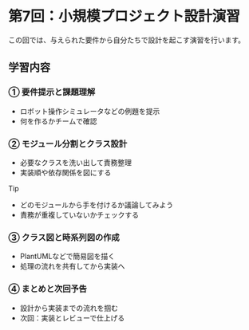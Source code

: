 # 第7回：小規模プロジェクト設計演習

この回では、与えられた要件から自分たちで設計を起こす演習を行います。

## 学習内容

### ① 要件提示と課題理解

- ロボット操作シミュレータなどの例題を提示
- 何を作るかチームで確認

### ② モジュール分割とクラス設計

- 必要なクラスを洗い出して責務整理
- 実装順や依存関係を図にする

> [!TIP]
>
> - どのモジュールから手を付けるか議論してみよう
> - 責務が重複していないかチェックする

### ③ クラス図と時系列図の作成

- PlantUMLなどで簡易図を描く
- 処理の流れを共有してから実装へ

### ④ まとめと次回予告

- 設計から実装までの流れを掴む
- 次回：実装とレビューで仕上げる

